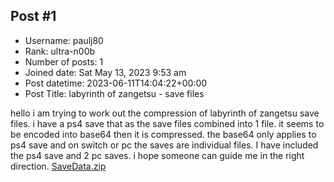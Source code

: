 ## Post #1
- Username: paulj80
- Rank: ultra-n00b
- Number of posts: 1
- Joined date: Sat May 13, 2023 9:53 am
- Post datetime: 2023-06-11T14:04:22+00:00
- Post Title: labyrinth of zangetsu - save files

hello i am trying to work out the compression of labyrinth of zangetsu save files. i have a ps4 save that as the save files combined into 1 file. it seems to be encoded into base64 then it is compressed. the base64 only applies to ps4 save and on switch or pc the saves are individual files. I have included the ps4 save and 2 pc saves. i hope someone can guide me in the right direction.
[SaveData.zip](https://xentaxbackup.github.io/file/23907_SaveData.zip)
